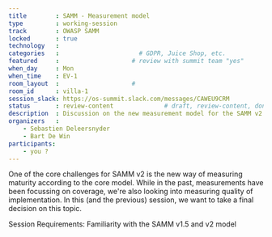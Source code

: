 ```yaml
---
title        : SAMM - Measurement model
type         : working-session
track        : OWASP SAMM
locked       : true
technology   :
categories   :                      # GDPR, Juice Shop, etc.
featured     :                    # review with summit team "yes"
when_day     : Mon
when_time    : EV-1
room_layout  :                    #
room_id      : villa-1
session_slack: https://os-summit.slack.com/messages/CAWEU9CRM
status       : review-content              # draft, review-content, done
description  : Discussion on the new measurement model for the SAMM v2 project
organizers   :
    - Sebastien Deleersnyder
    - Bart De Win
participants:
    - you ?
---
```


One of the core challenges for SAMM v2 is the new way of measuring maturity according to the core model. While in the past, measurements have been focussing on coverage, we're also looking into measuring quality of implementation. In this (and the previous) session, we want to take a final decision on this topic.

Session Requirements: Familiarity with the SAMM v1.5 and v2 model
